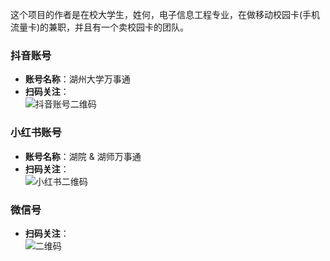 这个项目的作者是在校大学生，姓何，电子信息工程专业，在做移动校园卡(手机流量卡)的兼职，并且有一个卖校园卡的团队。


### 抖音账号
- **账号名称**：湖州大学万事通  
- **扫码关注**：  
  ![抖音账号二维码](https://github.com/user-attachments/assets/190542f2-c48b-4528-925e-63707f4d17aa)

### 小红书账号
- **账号名称**：湖院 & 湖师万事通  
- **扫码关注**：  
  ![小红书二维码](https://github.com/user-attachments/assets/e917aaa5-2b59-4245-91d7-adfae47c46b1)

### 微信号
- **扫码关注**：  
  ![二维码](https://github.com/user-attachments/assets/16d75d2d-225e-49ea-bcc0-1122ce838e2e)
